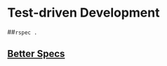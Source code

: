 # Test-driven Development

##`rspec .`
## <a href="http://betterspecs.org/" target="_blank">Better Specs</a>
